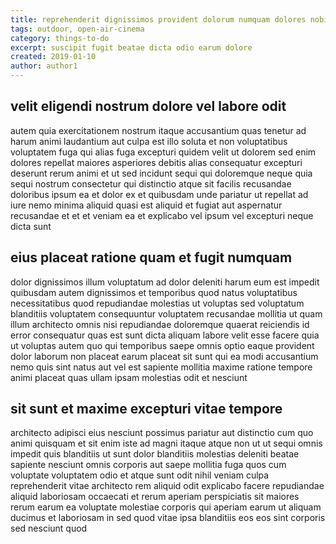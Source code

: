 ```yaml
---
title: reprehenderit dignissimos provident dolorum numquam dolores nobis article 2693
tags: outdoor, open-air-cinema
category: things-to-do
excerpt: suscipit fugit beatae dicta odio earum dolore
created: 2019-01-10
author: author1
---
```


## velit eligendi nostrum dolore vel labore odit

autem quia exercitationem nostrum itaque accusantium quas tenetur ad harum animi laudantium aut culpa est illo soluta et non voluptatibus voluptatem fuga qui alias fuga excepturi quidem velit ut dolorem sed enim dolores repellat maiores asperiores debitis alias consequatur excepturi deserunt rerum animi et ut sed incidunt sequi qui doloremque neque quia sequi nostrum consectetur qui distinctio atque sit facilis recusandae doloribus ipsum ea et dolor ex et quibusdam unde pariatur ut repellat ad iure nemo minima aliquid quasi est aliquid et fugiat aut aspernatur recusandae et et et veniam ea et explicabo vel ipsum vel excepturi neque dicta sunt

## eius placeat ratione quam et fugit numquam

dolor dignissimos illum voluptatum ad dolor deleniti harum eum est impedit quibusdam autem dignissimos et temporibus quod natus voluptatibus necessitatibus quod repudiandae molestias ut voluptas sed voluptatum blanditiis voluptatem consequuntur voluptatem recusandae mollitia ut quam illum architecto omnis nisi repudiandae doloremque quaerat reiciendis id error consequatur quas est sunt dicta aliquam labore velit esse facere quia ut voluptas autem quo qui temporibus saepe omnis optio eaque provident dolor laborum non placeat earum placeat sit sunt qui ea modi accusantium nemo quis sint natus aut vel est sapiente mollitia maxime ratione tempore animi placeat quas ullam ipsam molestias odit et nesciunt

## sit sunt et maxime excepturi vitae tempore

architecto adipisci eius nesciunt possimus pariatur aut distinctio cum quo animi quisquam et sit enim iste ad magni itaque atque non ut ut sequi omnis impedit quis blanditiis ut sunt dolor blanditiis molestias deleniti beatae sapiente nesciunt omnis corporis aut saepe mollitia fuga quos cum voluptate voluptatem odio et atque sunt odit nihil veniam culpa reprehenderit vitae architecto rem aliquid odit explicabo facere repudiandae aliquid laboriosam occaecati et rerum aperiam perspiciatis sit maiores rerum earum ea voluptate molestiae corporis qui aperiam earum ut aliquam ducimus et laboriosam in sed quod vitae ipsa blanditiis eos eos sint corporis sed nesciunt quod
